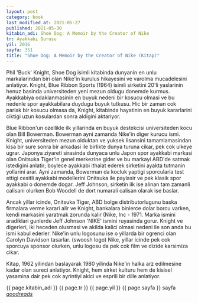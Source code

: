 ```yaml
---
layout: post
category: book
last_modified_at: 2021-05-27
published: 2021-05-30
kitabin_adi: Shoe Dog: A Memoir by the Creator of Nike
tr: Ayakkabı Gurusu
yil: 2016
sayfa: 351
title: "Shoe Dog: A Memoir by the Creator of Nike (Kitap)"
---
```


Phil 'Buck' Knight, Shoe Dog isimli kitabinda dunyanin en unlu markalarindan biri olan Nike'in kurulus hikayesini ve varolma mucadelesini anlatiyor. Knight, Blue Ribbon Sports (1964) isimli sirketini 20'li yaslarinin henuz basinda universiteden yeni mezun oldugu donemde kurmus. Ayakkabiya odaklanmasinin en buyuk nedeni bir kosucu olmasi ve bu nedenle spor ayakkabilara duydugu buyuk tutkusu. Hic bir zaman cok parlak bir kosucu olmasa da, Knight, kitabinda hayatinin en buyuk kararlarini ciktigi uzun kosulardan sonra aldigini aktariyor. 

Blue Ribbon'un ozellikle ilk yillarinda en buyuk destekcisi universiteden kocu olan Bill Bowerman. Bowerman ayni zamanda Nike'in diger kurucu ismi. Knight, universiteden mezun olduktan ve yuksek lisansini tamamlamasindan kisa bir sure sonra bir arkadasi ile birlikte dunya turuna cikar, pek cok ulkeye ugrar. Japonya ziyareti sirasinda dunyaca unlu Japon spor ayakkabi markasi olan Onitsuka Tiger'in genel merkezine gider ve bu markayi ABD'de satmak istedigini anlatir; boylece ayakkabi ithalat ederek sirketini ayakta tutmanin yollarini arar. Ayni zamanda, Bowerman da kocluk yaptigi sporcularla test ettigi cesitli ayakkabi modellerini Onitsuka ile paylasir ve pek klasik spor ayakkabi o donemde dogar. Jeff Johnson, sirketin ilk ise alinan tam zamanli calisani olurken Bob Woodell de dort numarali calisan olarak ise baslar. 

Ancak yillar icinde, Onitsuka Tiger, ABD bolge distributorlugunu baska firmalara verme karari alir ve Knight, bankalara binlerce dolar borcu varken, kendi markasini yaratmak zorunda kalir (Nike, Inc - 1971. Marka ismini aradiklari gunlerde Jeff Johnson 'NIKE' ismini ruyasinda gorur. Knight ve digerleri, iki heceden olusmasi ve akilda kalici olmasi nedeni ile son anda bu ismi kabul ederler. Nike'in unlu logosunu ise o yillarda bir ogrenci olan Carolyn Davidson tasarlar. (swoosh logo) Nike, yillar icinde pek cok sporcuya sponsor olurken, unlu logosu da pek cok film ve dizide karsimiza cikar.

Kitap, 1962 yilindan baslayarak 1980 yilinda Nike'in halka arz edilmesine kadar olan sureci anlatiyor. Knight, hem sirket kulturu hem de kisisel yasamina dair pek cok ayrintiyi akici ve esprili bir dille anlatiyor. 

{{ page.kitabin_adi }}
{{ page.tr }}
{{ page.yil }}
{{ page.sayfa }} sayfa
*[goodreads](https://www.goodreads.com/book/show/27220736-shoe-dog)*

